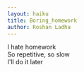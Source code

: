 ```yaml
---
layout: haiku
title: Boring_homework
author: Roshan Ladha
---
```


I hate homework<br>
So repetitive, so slow<br>
I'll do it later<br>